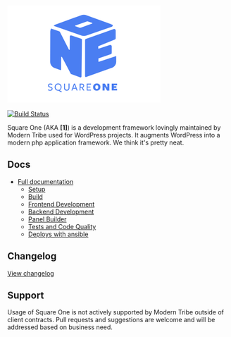 ![./example/example.svg](./logo.svg)

[![Build Status](https://travis-ci.com/moderntribe/square-one.svg?token=1evq9eFenqSy9NpYbMyT&branch=master)](https://travis-ci.com/moderntribe/square-one)

Square One (AKA **\[1\]**) is a development framework lovingly maintained by Modern Tribe used for WordPress projects. It augments WordPress into a modern php application framework. We think it's pretty neat.   

## Docs

* [Full documentation](/docs/README.md)
    * [Setup](/docs/setup/README.md)
    * [Build](/docs/build/README.md)
    * [Frontend Development](/docs/build/README.md)
    * [Backend Development](/docs/build/README.md)
    * [Panel Builder](/docs/panels/README.md)
    * [Tests and Code Quality](/docs/tests/README.md)
    * [Deploys with ansible](/docs/ansible/README.md)

## Changelog

[View changelog](./changelog.md)

## Support

Usage of Square One is not actively supported by Modern Tribe outside of client contracts. Pull requests and suggestions are welcome and will be addressed based on business need.
